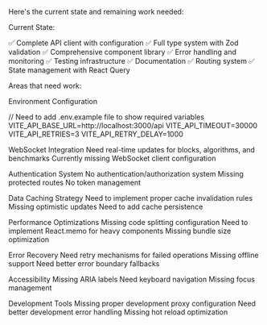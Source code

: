 Here's the current state and remaining work needed:

Current State:

✅ Complete API client with configuration
✅ Full type system with Zod validation
✅ Comprehensive component library
✅ Error handling and monitoring
✅ Testing infrastructure
✅ Documentation
✅ Routing system
✅ State management with React Query

Areas that need work:

Environment Configuration

// Need to add .env.example file to show required variables
VITE_API_BASE_URL=http://localhost:3000/api
VITE_API_TIMEOUT=30000
VITE_API_RETRIES=3
VITE_API_RETRY_DELAY=1000

WebSocket Integration
Need real-time updates for blocks, algorithms, and benchmarks
Currently missing WebSocket client configuration

Authentication System
No authentication/authorization system
Missing protected routes
No token management

Data Caching Strategy
Need to implement proper cache invalidation rules
Missing optimistic updates
Need to add cache persistence

Performance Optimizations
Missing code splitting configuration
Need to implement React.memo for heavy components
Missing bundle size optimization

Error Recovery
Need retry mechanisms for failed operations
Missing offline support
Need better error boundary fallbacks

Accessibility
Missing ARIA labels
Need keyboard navigation
Missing focus management

Development Tools
Missing proper development proxy configuration
Need better development error handling
Missing hot reload optimization
